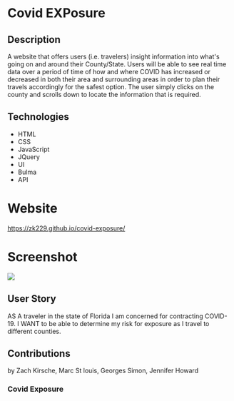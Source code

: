# Covid EXPosure

## Description

A website that offers users (i.e. travelers) insight information into what's going on and around their County/State.
Users will be able to see real time data over a period of time of how and where COVID has increased or decreased in both their area and surrounding areas in order to plan their travels accordingly for the safest option. The user simply clicks on the county and scrolls down to locate the information that is required.

## Technologies
* HTML
* CSS
* JavaScript
* JQuery
* UI
* Bulma
* API

# Website 
https://zk229.github.io/covid-exposure/


# Screenshot 
![](assets/img/wireframe.png)

## User Story

AS A traveler in the state of Florida I am concerned for contracting COVID-19. I WANT to be able to determine my risk for exposure as I travel to different counties. 


## Contributions 

by Zach Kirsche, Marc St louis, Georges Simon, Jennifer Howard

### Covid Exposure  
